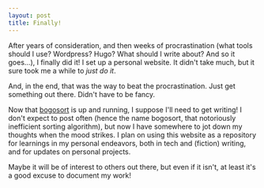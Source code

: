 ```yaml
---
layout: post
title: Finally!
---
```


After years of consideration, and then weeks of procrastination (what tools should I use? Wordpress? Hugo? What should I write about? And so it goes...), I finally did it!
I set up a personal website. It didn't take much, but it sure took me a while to *just do it*.

And, in the end, that was the way to beat the procrastination. Just get something out there. Didn't have to be fancy.

Now that [bogosort](/about/) is up and running, I suppose I'll need to get writing! I don't expect to post
often (hence the name bogosort, that notoriously inefficient sorting algorithm), but now I have somewhere to jot down my thoughts when the mood strikes.
I plan on using this website as a repository for learnings in my personal endeavors, both in tech and (fiction) writing, and for updates on personal projects.

Maybe it will be of interest to others out there, but even if it isn't, at least it's a good excuse to document my work!